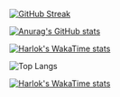 [![GitHub Streak](https://streak-stats.demolab.com?user=HadiAghandeh&theme=dark&border_radius=0&mode=weekly&background=45%2C080052%2C000000)](https://git.io/streak-stats)

[![Anurag's GitHub stats](https://github-readme-stats.vercel.app/api?username=HadiAghandeh&show_icons=true&theme=dark)](https://github.com/anuraghazra/github-readme-stats)

[![Harlok's WakaTime stats](https://github-readme-stats.vercel.app/api/wakatime?username=webmaster.hadi@gmail.com)](https://github.com/anuraghazra/github-readme-stats)

![Top Langs](https://github-readme-stats.vercel.app/api/top-langs/?username=HadiAghandeh&langs_count=8&theme=dark)


[![Harlok's WakaTime stats](https://github-readme-stats.vercel.app/api/wakapi?username=webmaster.hadi@gmail.com)](https://github.com/anuraghazra/github-readme-stats)

